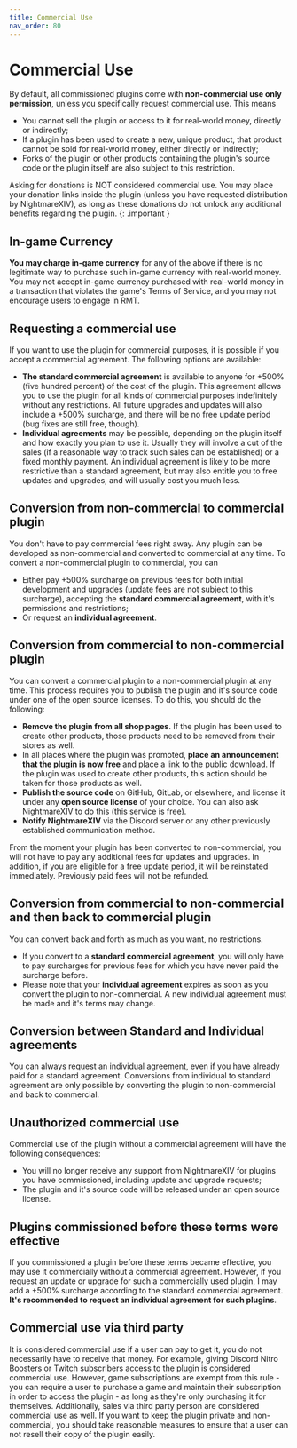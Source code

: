 ```yaml
---
title: Commercial Use
nav_order: 80
---
```

# Commercial Use
By default, all commissioned plugins come with **non-commercial use only permission**, unless you specifically request commercial use. This means
- You cannot sell the plugin or access to it for real-world money, directly or indirectly;
- If a plugin has been used to create a new, unique product, that product cannot be sold for real-world money, either directly or indirectly;
- Forks of the plugin or other products containing the plugin's source code or the plugin itself are also subject to this restriction.

Asking for donations is NOT considered commercial use. You may place your donation links inside the plugin (unless you have requested distribution by NightmareXIV), as long as these donations do not unlock any additional benefits regarding the plugin.
{: .important }

## In-game Currency
**You may charge in-game currency** for any of the above if there is no legitimate way to purchase such in-game currency with real-world money. You may not accept in-game currency purchased with real-world money in a transaction that violates the game's Terms of Service, and you may not encourage users to engage in RMT.

## Requesting a commercial use
If you want to use the plugin for commercial purposes, it is possible if you accept a commercial agreement. The following options are available:
- **The standard commercial agreement** is available to anyone for +500% (five hundred percent) of the cost of the plugin. This agreement allows you to use the plugin for all kinds of commercial purposes indefinitely without any restrictions. All future upgrades and updates will also include a +500% surcharge, and there will be no free update period (bug fixes are still free, though).
- **Individual agreements** may be possible, depending on the plugin itself and how exactly you plan to use it. Usually they will involve a cut of the sales (if a reasonable way to track such sales can be established) or a fixed monthly payment. An individual agreement is likely to be more restrictive than a standard agreement, but may also entitle you to free updates and upgrades, and will usually cost you much less.

## Conversion from non-commercial to commercial plugin
You don't have to pay commercial fees right away. Any plugin can be developed as non-commercial and converted to commercial at any time. 
To convert a non-commercial plugin to commercial, you can
- Either pay +500% surcharge on previous fees for both initial development and upgrades (update fees are not subject to this surcharge), accepting the **standard commercial agreement**, with it's permissions and restrictions;
- Or request an **individual agreement**.

## Conversion from commercial to non-commercial plugin
You can convert a commercial plugin to a non-commercial plugin at any time. This process requires you to publish the plugin and it's source code under one of the open source licenses. To do this, you should do the following:
- **Remove the plugin from all shop pages**. If the plugin has been used to create other products, those products need to be removed from their stores as well.
- In all places where the plugin was promoted, **place an announcement that the plugin is now free** and place a link to the public download. If the plugin was used to create other products, this action should be taken for those products as well.
- **Publish the source code** on GitHub, GitLab, or elsewhere, and license it under any **open source license** of your choice. You can also ask NightmareXIV to do this (this service is free).
- **Notify NightmareXIV** via the Discord server or any other previously established communication method.

From the moment your plugin has been converted to non-commercial, you will not have to pay any additional fees for updates and upgrades. In addition, if you are eligible for a free update period, it will be reinstated immediately. Previously paid fees will not be refunded.

## Conversion from commercial to non-commercial and then back to commercial plugin
You can convert back and forth as much as you want, no restrictions.
- If you convert to a **standard commercial agreement**, you will only have to pay surcharges for previous fees for which you have never paid the surcharge before.
- Please note that your **individual agreement** expires as soon as you convert the plugin to non-commercial. A new individual agreement must be made and it's terms may change.

## Conversion between Standard and Individual agreements
You can always request an individual agreement, even if you have already paid for a standard agreement. Conversions from individual to standard agreement are only possible by converting the plugin to non-commercial and back to commercial.

## Unauthorized commercial use
Commercial use of the plugin without a commercial agreement will have the following consequences:
- You will no longer receive any support from NightmareXIV for plugins you have commissioned, including update and upgrade requests;
- The plugin and it's source code will be released under an open source license.

## Plugins commissioned before these terms were effective
If you commissioned a plugin before these terms became effective, you may use it commercially without a commercial agreement. However, if you request an update or upgrade for such a commercially used plugin, I may add a +500% surcharge according to the standard commercial agreement. **It's recommended to request an individual agreement for such plugins**.

## Commercial use via third party
It is considered commercial use if a user can pay to get it, you do not necessarily have to receive that money. For example, giving Discord Nitro Boosters or Twitch subscribers access to the plugin is considered commercial use. However, game subscriptions are exempt from this rule - you can require a user to purchase a game and maintain their subscription in order to access the plugin - as long as they're only purchasing it for themselves. 
Additionally, sales via third party person are considered commercial use as well. If you want to keep the plugin private and non-commercial, you should take reasonable measures to ensure that a user can not resell their copy of the plugin easily.